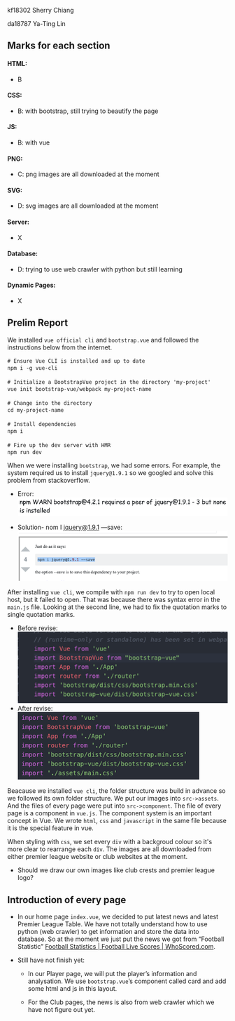 kf18302 Sherry Chiang

da18787 Ya-Ting Lin

Marks for each section
---
#### HTML:
- B

#### CSS:
- B: with bootstrap, still trying to beautify the page

#### JS:
- B: with vue

#### PNG:
- C: png images are all downloaded at the moment

#### SVG:
- D: svg images are all downloaded at the moment

#### Server:
- X

#### Database:
- D: trying to use web crawler with python but still learning

#### Dynamic Pages:
- X

Prelim Report
---
We installed `vue official cli` and `bootstrap.vue` and followed the instructions below from the internet.
```
# Ensure Vue CLI is installed and up to date
npm i -g vue-cli

# Initialize a BootstrapVue project in the directory 'my-project'
vue init bootstrap-vue/webpack my-project-name

# Change into the directory
cd my-project-name

# Install dependencies
npm i

# Fire up the dev server with HMR
npm run dev
```

When we were installing `bootstrap`, we had some errors. For example, the system required us to install `jquery@1.9.1` so we googled and solve this problem from stackoverflow.
- Error:
![](1.png)

- Solution- nom I jquery@1.9.1 —save:
![](2.png)

After installing `vue cli`, we compile with `npm run dev` to try to open local host, but it failed to open. That was because there was syntax error in the `main.js` file. Looking at the second line, we had to fix the quotation marks to single quotation marks.
- Before revise:
![](3.png)
- After revise:
![](4.png)

Beacause we installed `vue cli`, the folder structure was build in advance so we followed its own folder structure. We put our images into `src->assets`. And the files of every page were put into `src->component`. The file of every page is a component in `vue.js`. The component system is an important concept in Vue. We wrote `html`, `css` and `javascript` in the same file because it is the special feature in vue.

When styling with `css`, we set every `div` with a backgroud colour so it's more clear to rearrange each `div`. The images are all downloaded from either premier league website or club websites at the moment.

- Should we draw our own images like club crests and premier league logo?

Introduction of every page
---
- In our home page `index.vue`, we decided to put latest news and latest Premier League Table. We have not totally understand how to use python (web crawler) to get information and store the data into database. So at the moment we just put the news we got from “Football Statistic” [Football Statistics | Football Live Scores | WhoScored.com](https://www.whoscored.com/).

- Still have not finish yet:
  + In our Player page, we will put the player’s information and analysation. We use `bootstrap.vue`’s component called card and add some html and js in this layout.

  + For the Club pages, the news is also from web crawler which we have not figure out yet.
